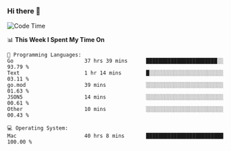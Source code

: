 ### Hi there 👋

<!--
**CrazyCollin/crazycollin** is a ✨ _special_ ✨ repository because its `README.md` (this file) appears on your GitHub profile.

Here are some ideas to get you started:

- 🔭 I’m currently working on ...
- 🌱 I’m currently learning ...
- 👯 I’m looking to collaborate on ...
- 🤔 I’m looking for help with ...
- 💬 Ask me about ...
- 📫 How to reach me: ...
- 😄 Pronouns: ...
- ⚡ Fun fact: ...
-->

<!--START_SECTION:waka-->
![Code Time](http://img.shields.io/badge/Code%20Time-5%2C602%20hrs%201%20min-blue)

📊 **This Week I Spent My Time On** 

```text
💬 Programming Languages: 
Go                       37 hrs 39 mins      ███████████████████████░░   93.79 % 
Text                     1 hr 14 mins        █░░░░░░░░░░░░░░░░░░░░░░░░   03.11 % 
go.mod                   39 mins             ░░░░░░░░░░░░░░░░░░░░░░░░░   01.63 % 
JSON5                    14 mins             ░░░░░░░░░░░░░░░░░░░░░░░░░   00.61 % 
Other                    10 mins             ░░░░░░░░░░░░░░░░░░░░░░░░░   00.43 % 

💻 Operating System: 
Mac                      40 hrs 8 mins       █████████████████████████   100.00 % 
```


<!--END_SECTION:waka-->
